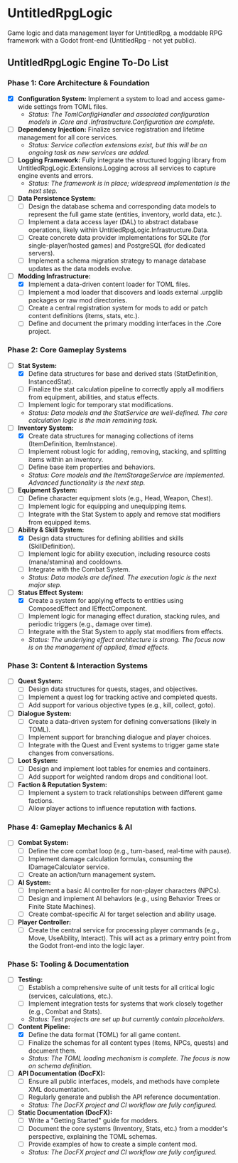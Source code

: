 # UntitledRpgLogic

Game logic and data management layer for UntitledRpg, a moddable RPG framework with a Godot front-end (UntitledRpg - not yet public).

## **UntitledRpgLogic Engine To-Do List**

### **Phase 1: Core Architecture & Foundation**

* [x] **Configuration System:** Implement a system to load and access game-wide settings from TOML files.
	* *Status: The TomlConfigHandler and associated configuration models in .Core and .Infrastructure.Configuration are complete.*
* [ ] **Dependency Injection:** Finalize service registration and lifetime management for all core services.
	* *Status: Service collection extensions exist, but this will be an ongoing task as new services are added.*
* [ ] **Logging Framework:** Fully integrate the structured logging library from UntitledRpgLogic.Extensions.Logging across all services to
  capture engine events and errors.
	* *Status: The framework is in place; widespread implementation is the next step.*
* [ ] **Data Persistence System:**
	* [ ] Design the database schema and corresponding data models to represent the full game state (entities, inventory, world data, etc.).
	* [ ] Implement a data access layer (DAL) to abstract database operations, likely within UntitledRpgLogic.Infrastructure.Data.
	* [ ] Create concrete data provider implementations for SQLite (for single-player/hosted games) and PostgreSQL (for dedicated servers).
	* [ ] Implement a schema migration strategy to manage database updates as the data models evolve.
* [ ] **Modding Infrastructure:**
	* [x] Implement a data-driven content loader for TOML files.
	* [ ] Implement a mod loader that discovers and loads external .urpglib packages or raw mod directories.
	* [ ] Create a central registration system for mods to add or patch content definitions (items, stats, etc.).
	* [ ] Define and document the primary modding interfaces in the .Core project.

### **Phase 2: Core Gameplay Systems**

* [ ] **Stat System:**
	* [x] Define data structures for base and derived stats (StatDefinition, InstancedStat).
	* [ ] Finalize the stat calculation pipeline to correctly apply all modifiers from equipment, abilities, and status effects.
	* [ ] Implement logic for temporary stat modifications.
	* *Status: Data models and the StatService are well-defined. The core calculation logic is the main remaining task.*
* [ ] **Inventory System:**
	* [x] Create data structures for managing collections of items (ItemDefinition, ItemInstance).
	* [ ] Implement robust logic for adding, removing, stacking, and splitting items within an inventory.
	* [ ] Define base item properties and behaviors.
	* *Status: Core models and the ItemStorageService are implemented. Advanced functionality is the next step.*
* [ ] **Equipment System:**
	* [ ] Define character equipment slots (e.g., Head, Weapon, Chest).
	* [ ] Implement logic for equipping and unequipping items.
	* [ ] Integrate with the Stat System to apply and remove stat modifiers from equipped items.
* [ ] **Ability & Skill System:**
	* [x] Design data structures for defining abilities and skills (SkillDefinition).
	* [ ] Implement logic for ability execution, including resource costs (mana/stamina) and cooldowns.
	* [ ] Integrate with the Combat System.
	* *Status: Data models are defined. The execution logic is the next major step.*
* [ ] **Status Effect System:**
	* [x] Create a system for applying effects to entities using ComposedEffect and IEffectComponent.
	* [ ] Implement logic for managing effect duration, stacking rules, and periodic triggers (e.g., damage over time).
	* [ ] Integrate with the Stat System to apply stat modifiers from effects.
	* *Status: The underlying effect architecture is strong. The focus now is on the management of applied, timed effects.*

### **Phase 3: Content & Interaction Systems**

* [ ] **Quest System:**
	* [ ] Design data structures for quests, stages, and objectives.
	* [ ] Implement a quest log for tracking active and completed quests.
	* [ ] Add support for various objective types (e.g., kill, collect, goto).
* [ ] **Dialogue System:**
	* [ ] Create a data-driven system for defining conversations (likely in TOML).
	* [ ] Implement support for branching dialogue and player choices.
	* [ ] Integrate with the Quest and Event systems to trigger game state changes from conversations.
* [ ] **Loot System:**
	* [ ] Design and implement loot tables for enemies and containers.
	* [ ] Add support for weighted random drops and conditional loot.
* [ ] **Faction & Reputation System:**
	* [ ] Implement a system to track relationships between different game factions.
	* [ ] Allow player actions to influence reputation with factions.

### **Phase 4: Gameplay Mechanics & AI**

* [ ] **Combat System:**
	* [ ] Define the core combat loop (e.g., turn-based, real-time with pause).
	* [ ] Implement damage calculation formulas, consuming the IDamageCalculator service.
	* [ ] Create an action/turn management system.
* [ ] **AI System:**
	* [ ] Implement a basic AI controller for non-player characters (NPCs).
	* [ ] Design and implement AI behaviors (e.g., using Behavior Trees or Finite State Machines).
	* [ ] Create combat-specific AI for target selection and ability usage.
* [ ] **Player Controller:**
	* [ ] Create the central service for processing player commands (e.g., Move, UseAbility, Interact). This will act as a primary entry point
	  from the Godot front-end into the logic layer.

### **Phase 5: Tooling & Documentation**

* [ ] **Testing:**
	* [ ] Establish a comprehensive suite of unit tests for all critical logic (services, calculations, etc.).
	* [ ] Implement integration tests for systems that work closely together (e.g., Combat and Stats).
	* *Status: Test projects are set up but currently contain placeholders.*
* [ ] **Content Pipeline:**
	* [x] Define the data format (TOML) for all game content.
	* [ ] Finalize the schemas for all content types (items, NPCs, quests) and document them.
	* *Status: The TOML loading mechanism is complete. The focus is now on schema definition.*
* [ ] **API Documentation (DocFX):**
	* [ ] Ensure all public interfaces, models, and methods have complete XML documentation.
	* [ ] Regularly generate and publish the API reference documentation.
	* *Status: The DocFX project and CI workflow are fully configured.*
* [ ] **Static Documentation (DocFX):**
	* [ ] Write a "Getting Started" guide for modders.
	* [ ] Document the core systems (Inventory, Stats, etc.) from a modder's perspective, explaining the TOML schemas.
	* [ ] Provide examples of how to create a simple content mod.
	* *Status: The DocFX project and CI workflow are fully configured.*
